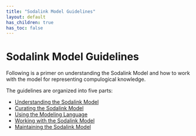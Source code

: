 ```yaml
---
title: "Sodalink Model Guidelines"
layout: default
has_children: true
has_toc: false
---
```


# Sodalink Model Guidelines

Following is a primer on understanding the Sodalink Model and how to work with the model for representing compulogical knowledge.

The guidelines are organized into five parts:
- [Understanding the Sodalink Model](understanding-the-model.md)
- [Curating the Sodalink Model](curating-the-model.md)
- [Using the Modeling Language](using-the-modeling-language.md)
- [Working with the Sodalink Model](working-with-the-model.md)
- [Maintaining the Sodalink Model](maintaining-the-model.md)
